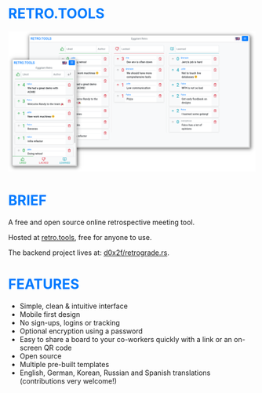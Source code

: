 <h1 style="color:#007bff;font-weight:700;text-transform:uppercase;">RETRO.TOOLS</h1>

<img width="1000" src="resources/combined.png">

<h1 style="color:#007bff;font-weight:700;text-transform:uppercase;">Brief</h1>

A free and open source online retrospective meeting tool.

Hosted at [retro.tools](https://retro.tools), free for anyone to use.

The backend project lives at: [d0x2f/retrograde.rs](https://github.com/d0x2f/retrograde.rs).

<h1 style="color:#007bff;font-weight:700;text-transform:uppercase;">Features</h1>

* Simple, clean & intuitive interface
* Mobile first design
* No sign-ups, logins or tracking
* Optional encryption using a password
* Easy to share a board to your co-workers quickly with a link or an on-screen QR code
* Open source
* Multiple pre-built templates
* English, German, Korean, Russian and Spanish translations (contributions very welcome!)
